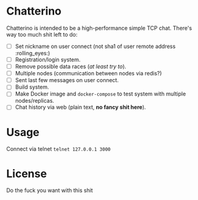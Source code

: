 # Chatterino
Chatterino is intended to be a high-performance simple TCP chat.
There's way too much shit left to do:

 - [ ] Set nickname on user connect (not sha1 of user remote address :rolling_eyes:)
 - [ ] Registration/login system.
 - [ ] Remove possible data races (*at least try to*).
 - [ ] Multiple nodes (communication between nodes via redis?)
 - [ ] Sent last few messages on user connect.
 - [ ] Build system.
 - [ ] Make Docker image and `docker-compose` to test system with multiple nodes/replicas.
 - [ ] Chat history via web (plain text, **no fancy shit here**).
 
 # Usage
 Connect via telnet
 `telnet 127.0.0.1 3000`
 
 # License
 Do the fuck you want with this shit